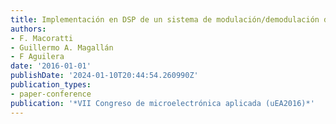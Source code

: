 ```yaml
---
title: Implementación en DSP de un sistema de modulación/demodulación digital 16-QAM
authors:
- F. Macoratti
- Guillermo A. Magallán
- F Aguilera
date: '2016-01-01'
publishDate: '2024-01-10T20:44:54.260990Z'
publication_types:
- paper-conference
publication: '*VII Congreso de microelectrónica aplicada (uEA2016)*'
---
```

